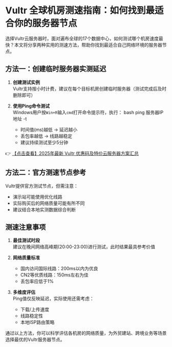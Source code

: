 # Vultr 全球机房测速指南：如何找到最适合你的服务器节点

选择Vultr云服务器时，面对遍布全球的17个数据中心，如何测试哪个机房速度最快？本文将分享两种实用的测速方法，帮助你找到最适合自己网络环境的服务器节点。

## 方法一：创建临时服务器实测延迟

1. **创建测试实例**  
   Vultr支持按小时计费，建议在每个目标机房创建临时服务器（测试完成后及时删除即可）

2. **使用Ping命令测试**  
   Windows用户按`Win+R`输入`cmd`打开命令提示符，执行：
   bash
   ping 服务器IP地址 -t
   
   - 时间值(ms)越低 → 延迟越小
   - 丢包率越低 → 线路越稳定
   - 建议持续测试至少5分钟

👉 [【点击查看】2025年最新 Vultr 优惠码及特价云服务器方案汇总](https://bit.ly/VuLtr)

## 方法二：官方测速节点参考

Vultr提供官方测试节点，但需注意：
- 演示站可能使用优化线路
- 实际购买后的网络质量可能有所不同
- 建议结合本地实测数据综合判断

## 测速注意事项

1. **最佳测试时段**  
   建议在晚间网络高峰期(20:00-23:00)进行测试，此时结果最具参考价值

2. **网络质量标准**  
   - 国内访问国际线路：200ms以内为优良
   - CN2等优质线路：150ms左右为佳
   - 丢包率应低于1%

3. **多维度评估**  
   Ping值仅反映延迟，实际使用还需考虑：
   - 下载/上传速度
   - 线路稳定性
   - 本地ISP路由策略

通过以上方法，你可以科学评估各机房的网络质量，为外贸建站、跨境业务等场景选择最优的Vultr服务器节点。